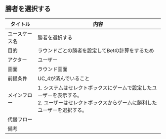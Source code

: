 ## 勝者を選択する

| タイトル | 内容 |
| --- | --- |
| ユースケース名 | 勝者を選択する |
| 目的 | ラウンドごとの勝者を設定してBetの計算をするため |
| アクター | ユーザー |
| 画面 | ラウンド画面 |
| 前提条件 | UC_4が済んでいること |
| メインフロー | 1. システムはセレクトボックスにゲームで設定したユーザーを表示する。<br>2. ユーザーはセレクトボックスからゲームに勝利したユーザーを選択する。 |
| 代替フロー |  |
| 備考 |  |
